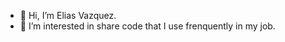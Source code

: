 - 👋 Hi, I’m Elias Vazquez.
- 👀 I’m interested in share code that I use frenquently in my job.

<!---
evazquezm-developer/evazquezm-developer is a ✨ special ✨ repository because its `README.md` (this file) appears on your GitHub profile.
You can click the Preview link to take a look at your changes.
--->
